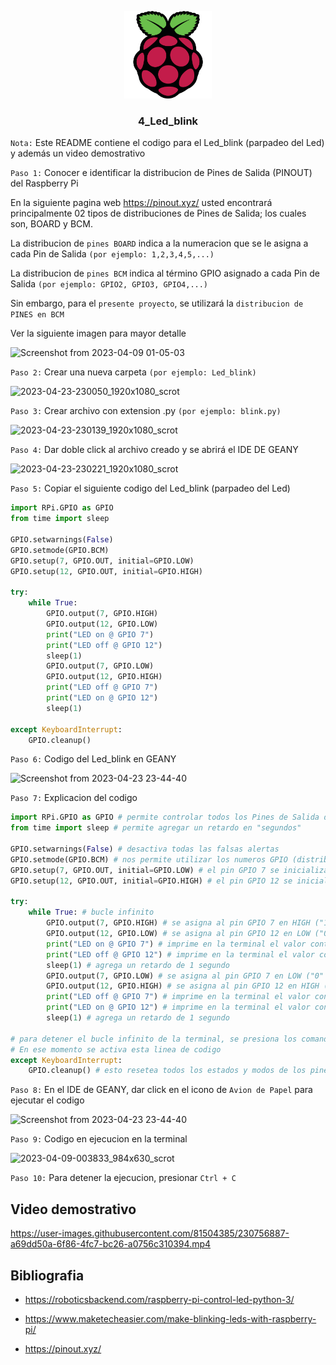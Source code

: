 <a name="readme-top"></a>

<div align="center">

  <img src="../rp4logo.png" alt="logo" width="140"  height="auto" />
  <br/>

  <h3><b>4_Led_blink</b></h3>

</div>

`Nota:` Este README contiene el codigo para el Led_blink (parpadeo del Led) y además un video demostrativo

`Paso 1:` Conocer e identificar la distribucion de Pines de Salida (PINOUT) del Raspberry Pi

En la siguiente pagina web https://pinout.xyz/ usted encontrará principalmente 02 tipos de distribuciones de Pines de Salida; los cuales son, BOARD y BCM.

La distribucion de `pines BOARD` indica a la numeracion que se le asigna a cada Pin de Salida `(por ejemplo: 1,2,3,4,5,...)`

La distribucion de `pines BCM` indica al término GPIO asignado a cada Pin de Salida `(por ejemplo: GPIO2, GPIO3, GPIO4,...)`

Sin embargo, para el `presente proyecto`, se utilizará la `distribucion de PINES en BCM`

Ver la siguiente imagen para mayor detalle

![Screenshot from 2023-04-09 01-05-03](https://user-images.githubusercontent.com/81504385/230757358-6c6da901-e4ce-418e-a6e0-ecdab4b0dfb9.png)

`Paso 2:` Crear una nueva carpeta `(por ejemplo: Led_blink)`

![2023-04-23-230050_1920x1080_scrot](https://user-images.githubusercontent.com/81504385/233897530-cca96a5d-b989-447d-8bdf-271db8799f35.png)

`Paso 3:` Crear archivo con extension .py `(por ejemplo: blink.py)`

![2023-04-23-230139_1920x1080_scrot](https://user-images.githubusercontent.com/81504385/233897646-19b81cb0-d83e-44ea-bbef-460bdae6fcfd.png)

`Paso 4:` Dar doble click al archivo creado y se abrirá el IDE DE GEANY

![2023-04-23-230221_1920x1080_scrot](https://user-images.githubusercontent.com/81504385/233897750-80c86add-c806-4f43-b8b0-c28f693e6e67.png)

`Paso 5:` Copiar el siguiente codigo del Led_blink (parpadeo del Led)

```python
import RPi.GPIO as GPIO
from time import sleep
 
GPIO.setwarnings(False)
GPIO.setmode(GPIO.BCM)
GPIO.setup(7, GPIO.OUT, initial=GPIO.LOW)
GPIO.setup(12, GPIO.OUT, initial=GPIO.HIGH)

try: 
	while True:
		GPIO.output(7, GPIO.HIGH)
		GPIO.output(12, GPIO.LOW)
		print("LED on @ GPIO 7")
		print("LED off @ GPIO 12")
		sleep(1)
		GPIO.output(7, GPIO.LOW)
		GPIO.output(12, GPIO.HIGH)
		print("LED off @ GPIO 7")
		print("LED on @ GPIO 12")
		sleep(1)

except KeyboardInterrupt:
    GPIO.cleanup()

```

`Paso 6:` Codigo del Led_blink en GEANY

![Screenshot from 2023-04-23 23-44-40](https://user-images.githubusercontent.com/81504385/233902070-eaf855dc-ee21-4ad7-82dd-09d7472f0d47.png)

`Paso 7:` Explicacion del codigo

```python
import RPi.GPIO as GPIO # permite controlar todos los Pines de Salida del Raspberry Pi
from time import sleep # permite agregar un retardo en "segundos"
 
GPIO.setwarnings(False) # desactiva todas las falsas alertas
GPIO.setmode(GPIO.BCM) # nos permite utilizar los numeros GPIO (distribucion de pines en BCM)
GPIO.setup(7, GPIO.OUT, initial=GPIO.LOW) # el pin GPIO 7 se inicializa en LOW ("0" logico)
GPIO.setup(12, GPIO.OUT, initial=GPIO.HIGH) # el pin GPIO 12 se inicializa en HIGH ("1" logico)

try: 
	while True: # bucle infinito
		GPIO.output(7, GPIO.HIGH) # se asigna al pin GPIO 7 en HIGH ("1" logico)
		GPIO.output(12, GPIO.LOW) # se asigna al pin GPIO 12 en LOW ("0" logico)
		print("LED on @ GPIO 7") # imprime en la terminal el valor contenido dentro del metodo print(...)
		print("LED off @ GPIO 12") # imprime en la terminal el valor contenido dentro del metodo print(...)
		sleep(1) # agrega un retardo de 1 segundo
		GPIO.output(7, GPIO.LOW) # se asigna al pin GPIO 7 en LOW ("0" logico)
		GPIO.output(12, GPIO.HIGH) # se asigna al pin GPIO 12 en HIGH ("1" logico)
		print("LED off @ GPIO 7") # imprime en la terminal el valor contenido dentro del metodo print(...)
		print("LED on @ GPIO 12") # imprime en la terminal el valor contenido dentro del metodo print(...)
		sleep(1) # agrega un retardo de 1 segundo

# para detener el bucle infinito de la terminal, se presiona los comando Ctrl + C
# En ese momento se activa esta linea de codigo
except KeyboardInterrupt: 
    GPIO.cleanup() # esto resetea todos los estados y modos de los pines GPIO

```

`Paso 8:` En el IDE de GEANY, dar click en el icono de `Avion de Papel` para ejecutar el codigo

![Screenshot from 2023-04-23 23-44-40](https://user-images.githubusercontent.com/81504385/233902070-eaf855dc-ee21-4ad7-82dd-09d7472f0d47.png)

`Paso 9:` Codigo en ejecucion en la terminal

![2023-04-09-003833_984x630_scrot](https://user-images.githubusercontent.com/81504385/233902916-c9831019-ac54-4dfa-99c2-d59f09ba6b1b.png)

`Paso 10:` Para detener la ejecucion, presionar `Ctrl + C`

## Video demostrativo

https://user-images.githubusercontent.com/81504385/230756887-a69dd50a-6f86-4fc7-bc26-a0756c310394.mp4

## Bibliografia

- https://roboticsbackend.com/raspberry-pi-control-led-python-3/

- https://www.maketecheasier.com/make-blinking-leds-with-raspberry-pi/

- https://pinout.xyz/
